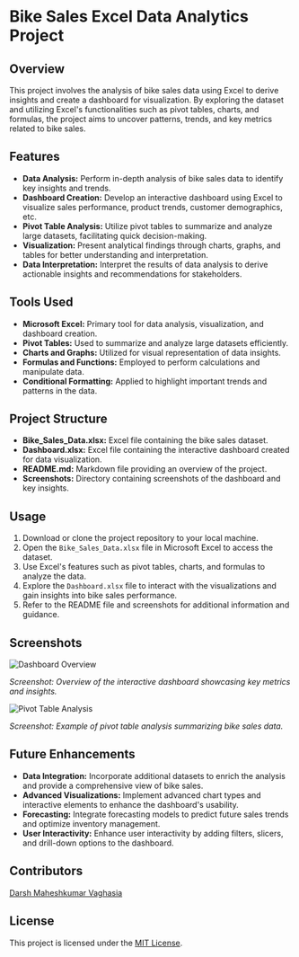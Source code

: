 <!DOCTYPE html>
<html lang="en">
<head>
    <meta charset="UTF-8">
    <meta name="viewport" content="width=device-width, initial-scale=1.0">
</head>
<body>
    <h1>Bike Sales Excel Data Analytics Project</h1>
    <h2>Overview</h2>
    <p>This project involves the analysis of bike sales data using Excel to derive insights and create a dashboard for visualization. By exploring the dataset and utilizing Excel's functionalities such as pivot tables, charts, and formulas, the project aims to uncover patterns, trends, and key metrics related to bike sales.</p>
    <h2>Features</h2>
    <ul>
        <li><strong>Data Analysis:</strong> Perform in-depth analysis of bike sales data to identify key insights and trends.</li>
        <li><strong>Dashboard Creation:</strong> Develop an interactive dashboard using Excel to visualize sales performance, product trends, customer demographics, etc.</li>
        <li><strong>Pivot Table Analysis:</strong> Utilize pivot tables to summarize and analyze large datasets, facilitating quick decision-making.</li>
        <li><strong>Visualization:</strong> Present analytical findings through charts, graphs, and tables for better understanding and interpretation.</li>
        <li><strong>Data Interpretation:</strong> Interpret the results of data analysis to derive actionable insights and recommendations for stakeholders.</li>
    </ul>
    <h2>Tools Used</h2>
    <ul>
        <li><strong>Microsoft Excel:</strong> Primary tool for data analysis, visualization, and dashboard creation.</li>
        <li><strong>Pivot Tables:</strong> Used to summarize and analyze large datasets efficiently.</li>
        <li><strong>Charts and Graphs:</strong> Utilized for visual representation of data insights.</li>
        <li><strong>Formulas and Functions:</strong> Employed to perform calculations and manipulate data.</li>
        <li><strong>Conditional Formatting:</strong> Applied to highlight important trends and patterns in the data.</li>
    </ul>
    <h2>Project Structure</h2>
    <ul>
        <li><strong>Bike_Sales_Data.xlsx:</strong> Excel file containing the bike sales dataset.</li>
        <li><strong>Dashboard.xlsx:</strong> Excel file containing the interactive dashboard created for data visualization.</li>
        <li><strong>README.md:</strong> Markdown file providing an overview of the project.</li>
        <li><strong>Screenshots:</strong> Directory containing screenshots of the dashboard and key insights.</li>
    </ul>
    <h2>Usage</h2>
    <ol>
        <li>Download or clone the project repository to your local machine.</li>
        <li>Open the <code>Bike_Sales_Data.xlsx</code> file in Microsoft Excel to access the dataset.</li>
        <li>Use Excel's features such as pivot tables, charts, and formulas to analyze the data.</li>
        <li>Explore the <code>Dashboard.xlsx</code> file to interact with the visualizations and gain insights into bike sales performance.</li>
        <li>Refer to the README file and screenshots for additional information and guidance.</li>
    </ol>
    <h2>Screenshots</h2>
    <img src="screenshots/dashboard_overview.png" alt="Dashboard Overview">
    <p><em>Screenshot: Overview of the interactive dashboard showcasing key metrics and insights.</em></p>
    <img src="screenshots/pivot_table_analysis.png" alt="Pivot Table Analysis">
    <p><em>Screenshot: Example of pivot table analysis summarizing bike sales data.</em></p>
    <h2>Future Enhancements</h2>
    <ul>
        <li><strong>Data Integration:</strong> Incorporate additional datasets to enrich the analysis and provide a comprehensive view of bike sales.</li>
        <li><strong>Advanced Visualizations:</strong> Implement advanced chart types and interactive elements to enhance the dashboard's usability.</li>
        <li><strong>Forecasting:</strong> Integrate forecasting models to predict future sales trends and optimize inventory management.</li>
        <li><strong>User Interactivity:</strong> Enhance user interactivity by adding filters, slicers, and drill-down options to the dashboard.</li>
    </ul>
    <h2>Contributors</h2>
    <p><a href="https://github.com/darshvaghasia12">Darsh Maheshkumar Vaghasia </a></p>
    <h2>License</h2>
    <p>This project is licensed under the <a href="LICENSE">MIT License</a>.</p>
</body>
</html>
